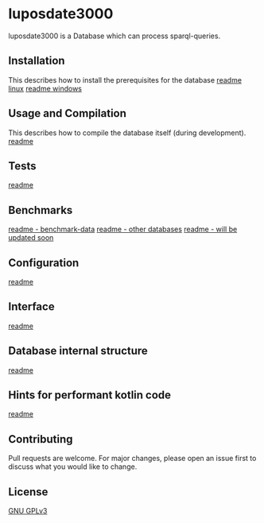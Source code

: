 # luposdate3000

luposdate3000 is a Database which can process sparql-queries.

## Installation

This describes how to install the prerequisites for the database
[readme linux](documentation/installation/README-linux.md)
[readme windows](documentation/installation/README-windows.md)

## Usage and Compilation

This describes how to compile the database itself (during development).
[readme](documentation/README-usage-compile.md)

## Tests

[readme](documentation/README-tests.md)

## Benchmarks

[readme - benchmark-data](documentation/README-real-world-benchmark-data.md)
[readme - other databases](documentation/README-other-databases.md)
[readme - will be updated soon](documentation/README-benchmarks.md)

## Configuration

[readme](documentation/README-configuration.md)

## Interface

[readme](documentation/README-interface.md)

## Database internal structure

[readme](documentation/README-database-internals.md)

## Hints for performant kotlin code

[readme](documentation/README-performant-kotlin.md)

## Contributing
Pull requests are welcome. For major changes, please open an issue first to discuss what you would like to change.

## License
[GNU GPLv3](https://choosealicense.com/licenses/gpl-3.0)
